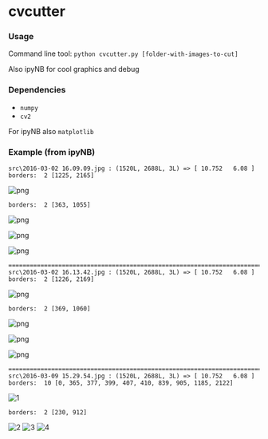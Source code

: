 # cvcutter

### Usage

Command line tool:
`python cvcutter.py [folder-with-images-to-cut]`

Also ipyNB for cool graphics and debug

### Dependencies

* `numpy`
* `cv2`

For ipyNB also `matplotlib`

### Example (from ipyNB)

    src\2016-03-02 16.09.09.jpg : (1520L, 2688L, 3L) => [ 10.752   6.08 ]
    borders:  2 [1225, 2165]
    


![png](https://cloud.githubusercontent.com/assets/5108025/13539404/43bd8918-e261-11e5-9178-5dc145032bec.png)


    borders:  2 [363, 1055]
    


![png](https://cloud.githubusercontent.com/assets/5108025/13539406/43c38214-e261-11e5-8e9d-07fb0009cc94.png)



![png](https://cloud.githubusercontent.com/assets/5108025/13539403/43bb4162-e261-11e5-8ffd-582df5c081bb.png)



![png](https://cloud.githubusercontent.com/assets/5108025/13539402/43bb1732-e261-11e5-8233-d1aec7c2203c.png)


    ====================================================================================================
    src\2016-03-02 16.13.42.jpg : (1520L, 2688L, 3L) => [ 10.752   6.08 ]
    borders:  2 [1226, 2169]
    


![png](https://cloud.githubusercontent.com/assets/5108025/13539409/43d8f162-e261-11e5-82bd-305b11897444.png)


    borders:  2 [369, 1060]
    


![png](https://cloud.githubusercontent.com/assets/5108025/13539405/43c1d626-e261-11e5-9a7a-e58a9c8e8836.png)



![png](https://cloud.githubusercontent.com/assets/5108025/13539407/43d82174-e261-11e5-8847-481f2a5445b1.png)



![png](https://cloud.githubusercontent.com/assets/5108025/13539408/43d89afa-e261-11e5-830c-a38af7db982d.png)


    ====================================================================================================
    src\2016-03-09 15.29.54.jpg : (1520L, 2688L, 3L) => [ 10.752   6.08 ]
    borders:  10 [0, 365, 377, 399, 407, 410, 839, 905, 1185, 2122]
    
![1](https://cloud.githubusercontent.com/assets/5108025/14687049/305c6936-0744-11e6-9105-047747551631.png)

    borders:  2 [230, 912]

![2](https://cloud.githubusercontent.com/assets/5108025/14687050/305dc0f6-0744-11e6-8399-185b68563eb2.png)
![3](https://cloud.githubusercontent.com/assets/5108025/14687051/305de112-0744-11e6-8be6-a480da938c47.png)
![4](https://cloud.githubusercontent.com/assets/5108025/14687052/305ed126-0744-11e6-9117-04202c44d4ec.png)

